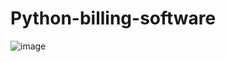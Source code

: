 # Python-billing-software

![image](https://user-images.githubusercontent.com/56927996/119799248-873d2e80-bef9-11eb-87b9-85863dbcf6c4.png)

